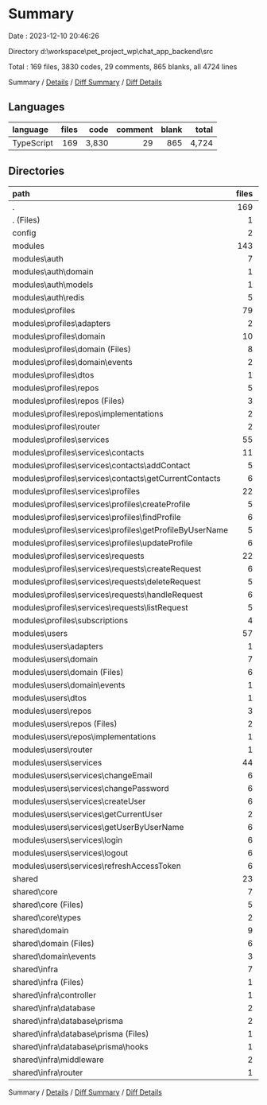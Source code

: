 # Summary

Date : 2023-12-10 20:46:26

Directory d:\\workspace\\pet_project_wp\\chat_app_backend\\src

Total : 169 files,  3830 codes, 29 comments, 865 blanks, all 4724 lines

Summary / [Details](details.md) / [Diff Summary](diff.md) / [Diff Details](diff-details.md)

## Languages
| language | files | code | comment | blank | total |
| :--- | ---: | ---: | ---: | ---: | ---: |
| TypeScript | 169 | 3,830 | 29 | 865 | 4,724 |

## Directories
| path | files | code | comment | blank | total |
| :--- | ---: | ---: | ---: | ---: | ---: |
| . | 169 | 3,830 | 29 | 865 | 4,724 |
| . (Files) | 1 | 2 | 0 | 1 | 3 |
| config | 2 | 20 | 0 | 4 | 24 |
| modules | 143 | 3,245 | 14 | 706 | 3,965 |
| modules\\auth | 7 | 175 | 0 | 50 | 225 |
| modules\\auth\\domain | 1 | 9 | 0 | 4 | 13 |
| modules\\auth\\models | 1 | 5 | 0 | 2 | 7 |
| modules\\auth\\redis | 5 | 161 | 0 | 44 | 205 |
| modules\\profiles | 79 | 1,787 | 3 | 360 | 2,150 |
| modules\\profiles\\adapters | 2 | 82 | 0 | 12 | 94 |
| modules\\profiles\\domain | 10 | 298 | 0 | 79 | 377 |
| modules\\profiles\\domain (Files) | 8 | 270 | 0 | 71 | 341 |
| modules\\profiles\\domain\\events | 2 | 28 | 0 | 8 | 36 |
| modules\\profiles\\dtos | 1 | 9 | 0 | 1 | 10 |
| modules\\profiles\\repos | 5 | 258 | 0 | 37 | 295 |
| modules\\profiles\\repos (Files) | 3 | 29 | 0 | 7 | 36 |
| modules\\profiles\\repos\\implementations | 2 | 229 | 0 | 30 | 259 |
| modules\\profiles\\router | 2 | 26 | 0 | 11 | 37 |
| modules\\profiles\\services | 55 | 1,009 | 0 | 199 | 1,208 |
| modules\\profiles\\services\\contacts | 11 | 193 | 0 | 41 | 234 |
| modules\\profiles\\services\\contacts\\addContact | 5 | 85 | 0 | 18 | 103 |
| modules\\profiles\\services\\contacts\\getCurrentContacts | 6 | 108 | 0 | 23 | 131 |
| modules\\profiles\\services\\profiles | 22 | 423 | 0 | 83 | 506 |
| modules\\profiles\\services\\profiles\\createProfile | 5 | 105 | 0 | 23 | 128 |
| modules\\profiles\\services\\profiles\\findProfile | 6 | 75 | 0 | 20 | 95 |
| modules\\profiles\\services\\profiles\\getProfileByUserName | 5 | 74 | 0 | 21 | 95 |
| modules\\profiles\\services\\profiles\\updateProfile | 6 | 169 | 0 | 19 | 188 |
| modules\\profiles\\services\\requests | 22 | 393 | 0 | 75 | 468 |
| modules\\profiles\\services\\requests\\createRequest | 6 | 146 | 0 | 28 | 174 |
| modules\\profiles\\services\\requests\\deleteRequest | 5 | 72 | 0 | 15 | 87 |
| modules\\profiles\\services\\requests\\handleRequest | 6 | 175 | 0 | 27 | 202 |
| modules\\profiles\\services\\requests\\listRequest | 5 | 0 | 0 | 5 | 5 |
| modules\\profiles\\subscriptions | 4 | 105 | 3 | 21 | 129 |
| modules\\users | 57 | 1,283 | 11 | 296 | 1,590 |
| modules\\users\\adapters | 1 | 51 | 0 | 8 | 59 |
| modules\\users\\domain | 7 | 273 | 6 | 65 | 344 |
| modules\\users\\domain (Files) | 6 | 259 | 6 | 61 | 326 |
| modules\\users\\domain\\events | 1 | 14 | 0 | 4 | 18 |
| modules\\users\\dtos | 1 | 6 | 0 | 1 | 7 |
| modules\\users\\repos | 3 | 101 | 0 | 15 | 116 |
| modules\\users\\repos (Files) | 2 | 18 | 0 | 5 | 23 |
| modules\\users\\repos\\implementations | 1 | 83 | 0 | 10 | 93 |
| modules\\users\\router | 1 | 24 | 0 | 12 | 36 |
| modules\\users\\services | 44 | 828 | 5 | 195 | 1,028 |
| modules\\users\\services\\changeEmail | 6 | 113 | 0 | 29 | 142 |
| modules\\users\\services\\changePassword | 6 | 110 | 0 | 23 | 133 |
| modules\\users\\services\\createUser | 6 | 129 | 0 | 31 | 160 |
| modules\\users\\services\\getCurrentUser | 2 | 42 | 0 | 9 | 51 |
| modules\\users\\services\\getUserByUserName | 6 | 89 | 0 | 23 | 112 |
| modules\\users\\services\\login | 6 | 140 | 0 | 33 | 173 |
| modules\\users\\services\\logout | 6 | 82 | 0 | 20 | 102 |
| modules\\users\\services\\refreshAccessToken | 6 | 123 | 5 | 27 | 155 |
| shared | 23 | 563 | 15 | 154 | 732 |
| shared\\core | 7 | 157 | 0 | 41 | 198 |
| shared\\core (Files) | 5 | 122 | 0 | 29 | 151 |
| shared\\core\\types | 2 | 35 | 0 | 12 | 47 |
| shared\\domain | 9 | 232 | 9 | 66 | 307 |
| shared\\domain (Files) | 6 | 165 | 7 | 47 | 219 |
| shared\\domain\\events | 3 | 67 | 2 | 19 | 88 |
| shared\\infra | 7 | 174 | 6 | 47 | 227 |
| shared\\infra (Files) | 1 | 21 | 0 | 7 | 28 |
| shared\\infra\\controller | 1 | 56 | 0 | 15 | 71 |
| shared\\infra\\database | 2 | 25 | 0 | 5 | 30 |
| shared\\infra\\database\\prisma | 2 | 25 | 0 | 5 | 30 |
| shared\\infra\\database\\prisma (Files) | 1 | 2 | 0 | 2 | 4 |
| shared\\infra\\database\\prisma\\hooks | 1 | 23 | 0 | 3 | 26 |
| shared\\infra\\middleware | 2 | 60 | 6 | 15 | 81 |
| shared\\infra\\router | 1 | 12 | 0 | 5 | 17 |

Summary / [Details](details.md) / [Diff Summary](diff.md) / [Diff Details](diff-details.md)